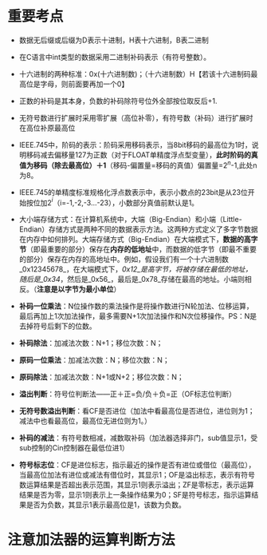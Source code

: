 

# 重要考点
- 数据无后缀或后缀为D表示十进制，H表十六进制，B表二进制

- 在C语言中int类型的数据采用二进制补码表示（有符号整数）。
- 十六进制的两种标准：0x(十六进制数)；（十六进制数）H【若该十六进制码最高位是字母，则前面要再加一个0】

- 正数的补码是其本身，负数的补码除符号位外全部按位取反后+1.
- 无符号数进行扩展时采用零扩展（高位补零），有符号数（补码）进行扩展时在高位补原最高位
- IEEE.745中，阶码的表示：阶码采用移码表示，当8bit移码的最高位为1时，说明移码减去偏移量127为正数（对于FLOAT单精度浮点型变量），**此时阶码的真值为移码（除去最高位）＋1**（移码-偏置量=移码的真值）偏置量=2$^n$-1,此处n为8。
- IEEE.745的单精度标准规格化浮点数表示中，表示小数点的23bit是从23位开始按位加2$^i$（i=-1,-2,-3...-23），小数部分真值前默认是1。
- 大小端存储方式：在计算机系统中，大端（Big-Endian）和小端（Little-Endian）存储方式是两种不同的数据表示方法。这两种方式定义了多字节数据在内存中如何排列。大端存储方式（Big-Endian）在大端模式下，**数据的高字节**（即最重要的部分）保存在**内存的低地址**中，而数据的低字节（即最不重要的部分）保存在内存的高地址中。例如，假设我们有一个十六进制数_0x12345678_，在大端模式下，_0x12_是高字节，将被存储在最低的地址，随后是_0x34_，然后是_0x56_，最后是_0x78_存储在最高的地址。小端则相反。（**注意是以字节为最小单位**）

- **补码一位乘法**：N位操作数的乘法操作是将操作数进行N轮加法、位移运算，最后再加上1次加法操作，最多需要N+1次加法操作和N次位移操作。PS：N是去掉符号后剩下的位数。
- **补码除法**：加减法次数：N+1；移位次数：N；
- **原码一位乘法**：加减法次数：N；移位次数：N；
- **原码除法**：加减法次数：N+1或N+2；移位次数：N；


- **溢出判断**：符号位判断法——正＋正=负/负＋负=正（OF标志位判断）
- **无符号数溢出判断**：看CF是否进位（加法中看最高位是否进位，进位则为1；减法中也看最高位，最高位无进位则为1。）
- **补码的减法**：有符号数相减，减数取补码（加法器选择非门，sub值显示1，受sub控制的Cin控制器在最低位进1）

- **符号标志位**：CF是进位标志，指示最近的操作是否有进位或借位（最高位），当最高位加法有进位或减法有借位时，其显示1；OF是溢出标志，表示有符号数运算结果是否超出表示范围，其显示1则表示溢出；ZF是零标志，表示运算结果是否为零，显示1则表示上一条操作结果为0；SF是符号标志，指示运算结果是否为负数，其显示1表示最高位是1，该数为负数。
# 注意加法器的运算判断方法
<!--stackedit_data:
eyJoaXN0b3J5IjpbLTExMjc4MzYzNTIsLTI5Mzk4NjE2XX0=
-->